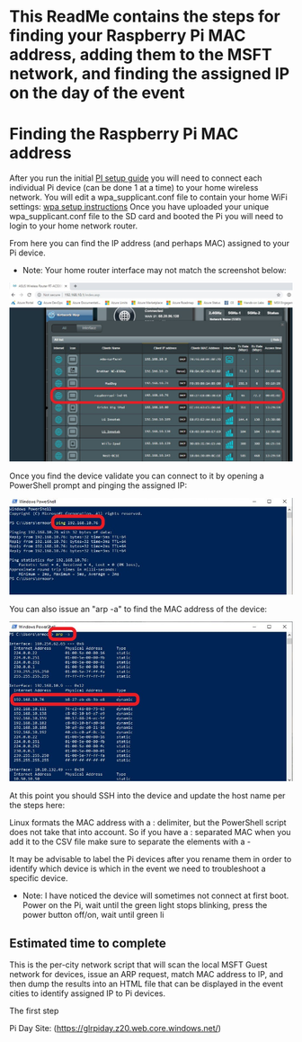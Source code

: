 # This ReadMe contains the steps for finding your Raspberry Pi MAC address, adding them to the MSFT network, and finding the assigned IP on the day of the event


# Finding the Raspberry Pi MAC address

After you run the initial [PI setup guide](https://github.com/Azure/IoT-Pi-Day/tree/master/Setting%20up%20the%20Raspberry%20Pi#setting-up-the-raspberry-pi) you will need to connect each individual Pi device (can be done 1 at a time) to your home wireless network. You will edit a wpa_supplicant.conf file to contain your home WiFi settings: [wpa setup instructions](https://github.com/Azure/IoT-Pi-Day/tree/master/Setting%20up%20the%20Raspberry%20Pi#enable-wifi---option-1) Once you have uploaded your unique wpa_supplicant.conf file to the SD card and booted the Pi you will need to login to your home network router.

From here you can find the IP address (and perhaps MAC) assigned to your Pi device. 

- Note: Your home router interface may not match the screenshot below:

![Image](/images/network/homeroute.jpg)


Once you find the device validate you can connect to it by opening a PowerShell prompt and pinging the assigned IP:

![Image](/images/network/pingaddress.jpg)

You can also issue an "arp -a" to find the MAC address of the device:

![Image](/images/network/arp.jpg)

At this point you should SSH into the device and update the host name per the steps here: 

Linux formats the MAC address with a : delimiter, but the PowerShell script does not take that into account. So if you have a : separated MAC when you add it to the CSV file make sure to separate the elements with a -

It may be advisable to label the Pi devices after you rename them in order to identify which device is which in the event we need to troubleshoot a specific device.

- Note: I have noticed the device will sometimes not connect at first boot. Power on the Pi, wait until the green light stops blinking, press the power button off/on, wait until green li

## Estimated time to complete


This is the per-city network script that will scan the local MSFT Guest network for devices, issue an ARP request, match MAC address to IP, and then dump the results into an HTML file that can be displayed in the event cities to identify assigned IP to Pi devices.

The first step 


Pi Day Site: (https://glrpiday.z20.web.core.windows.net/)